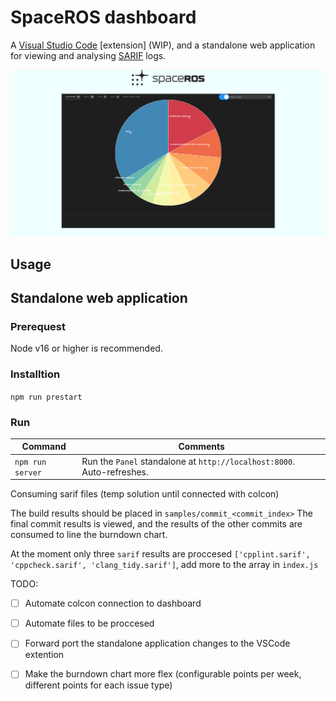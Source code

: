 # SpaceROS  dashboard

A [Visual Studio Code](https://code.visualstudio.com/) [extension] (WIP), and a standalone web application for viewing and analysing [SARIF](https://sarifweb.azurewebsites.net/) logs.

![overview](README.webapp.png)


## Usage
## Standalone web application
### Prerequest
Node v16 or higher is recommended.


### Installtion 
`npm run prestart`
### Run
| Command | Comments |
| --- | --- |
| `npm run server` | Run the `Panel` standalone at `http://localhost:8000`. Auto-refreshes. |


Consuming sarif files (temp solution until connected with colcon)

The build results should be placed in `samples/commit_<commit_index>`
The final commit results is viewed, and the results of the other commits are consumed to line the burndown chart.

At the moment only three `sarif` results are proccesed `['cpplint.sarif', 'cppcheck.sarif', 'clang_tidy.sarif']`, add more to the array in `index.js` 

TODO:

- [ ] Automate colcon connection to dashboard
- [ ] Automate files to be proccesed
- [ ] Forward port the standalone application changes to the VSCode extention
- [ ] Make the burndown chart more flex (configurable points per week, different points for each issue type) 
 
